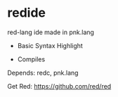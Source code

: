 # redide

red-lang ide made in pnk.lang

- Basic Syntax Highlight

- Compiles

Depends: redc, pnk.lang

Get Red: https://github.com/red/red
